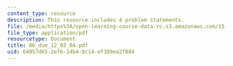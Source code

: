 ```yaml
---
content_type: resource
description: This resource includes 4 problem statements.
file: /media/https%3A/open-learning-course-data-rc.s3.amazonaws.com/15-010-economic-analysis-for-business-decisions-fall-2004/64057d652ef614b48c14ef389ea2f884_06_due_12_03_04.pdf
file_type: application/pdf
resourcetype: Document
title: 06_due_12_03_04.pdf
uid: 64057d65-2ef6-14b4-8c14-ef389ea2f884
---
```

